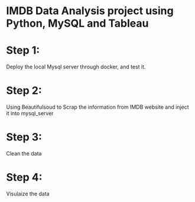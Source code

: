 # IMDB Data Analysis project using Python, MySQL and Tableau
##
# Step 1:
Deploy the local Mysql server through docker, and test it.

# Step 2:
Using Beautifulsoud to Scrap the information from IMDB website and inject it into mysql_server

# Step 3:
Clean the data

# Step 4: 
Visulaize the data
